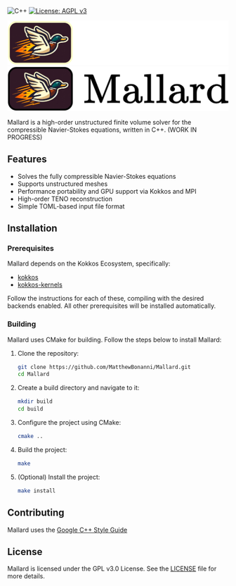 ![C++](https://img.shields.io/badge/C%2B%2B-17-blue)
[![License: AGPL v3](https://img.shields.io/badge/License-AGPL_v3-blue.svg)](https://www.gnu.org/licenses/agpl-3.0)

![logo_dark](./docs/images/mallard_dark.png#gh-dark-mode-only)
![logo_light](./docs/images/mallard_light.png#gh-light-mode-only)

Mallard is a high-order unstructured finite volume solver for the compressible Navier-Stokes equations, written in C++. (WORK IN PROGRESS)

## Features

- Solves the fully compressible Navier-Stokes equations
- Supports unstructured meshes
- Performance portability and GPU support via Kokkos and MPI
- High-order TENO reconstruction
- Simple TOML-based input file format

## Installation

### Prerequisites

Mallard depends on the Kokkos Ecosystem, specifically:
- [kokkos](https://github.com/kokkos/kokkos)
- [kokkos-kernels](https://github.com/kokkos/kokkos-kernels)

Follow the instructions for each of these, compiling with the desired backends enabled. All other prerequisites will be installed automatically.

### Building

Mallard uses CMake for building. Follow the steps below to install Mallard:

1. Clone the repository:
    ```sh
    git clone https://github.com/MatthewBonanni/Mallard.git
    cd Mallard
    ```

2. Create a build directory and navigate to it:
    ```sh
    mkdir build
    cd build
    ```

3. Configure the project using CMake:
    ```sh
    cmake ..
    ```

4. Build the project:
    ```sh
    make
    ```

5. (Optional) Install the project:
    ```sh
    make install
    ```

## Contributing

Mallard uses the [Google C++ Style Guide](https://google.github.io/styleguide/cppguide.html)

## License

Mallard is licensed under the GPL v3.0 License. See the [LICENSE](LICENSE) file for more details.
